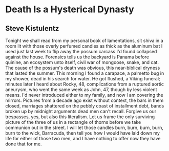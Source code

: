 # Death Is a Hysterical Dynasty
## Steve Kistulentz
Tonight we shall read from my personal book of lamentations,
sit shiva in a room lit with those overly perfumed candles as thick
as the aluminum bat I used just last week to flip away the possum
carcass I'd found collapsed against the house. Forensics tells us
the backyard is Panama before quinine, an ecosystem
unto itself, civil war of mongoose, snake, and cat. The cause
of the possum's death was obvious, this near-biblical dryness
that lasted the summer. This morning I found a carapace,
a palmetto bug in my shower, dead in his search for water.
He got flushed, a Viking funeral; minutes later I heard about
Rocky, 48, complications from a ruptured aortic aneurysm,
who went the same week as John, 47, though by less violent means.
I'd never introduced either to my family, and now I am covering
the mirrors. Pictures from a decade ago exist without context,
the bars in them closed, marriages shattered on the pebbly coast
of installment debt, bands broken up by midnight arguments
dead men can't recall. Forgive us our trespasses, yes, but also
this literalism. Let us frame the only surviving picture of the three
of us in a rectangle of thorns before we take communion
out in the street. I will let those candles burn, burn, burn,
burn, burn to the wick, Barracuda, then tell you how
I would have laid down my life for either of those two men,
and I have nothing to offer now they have done that for me.